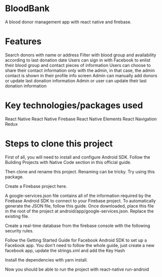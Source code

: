 # BloodBank

A blood donor management app with react native and firebase.


# Features
Search donors with name or address
Filter with blood group and availability according to last donation date
Users can sign in with Facebook to enlist their blood group and contact pieces of information
Users can choose to share their contact information only with the admin, in that case, the admin contact is shown in their profile info screen
Admin can manually add donors or update last donation information
Admin or user can update their last donation information

# Key technologies/packages used
React Native
React Native Firebase
React Native Elements
React Navigation
Redux

# Steps to clone this project
First of all, you will need to install and configure Android SDK. Follow the Building Projects with Native Code section in this official guide.

Then clone and rename this project. Renaming can be tricky. Try using this package.

Create a Firebase project here.

A google-services.json file contains all of the information required by the Firebase Android SDK to connect to your Firebase project. To automatically generate the JSON file, follow this guide. Once downloaded, place this file in the root of the project at android/app/google-services.json. Replace the existing file.

Create a real-time database from the firebase console with the following security rules.


Follow the Getting Started Guide for Facebook Android SDK to set up a Facebook app. You don't need to follow the whole guide, just create a new facebook app, update the strings.xml and add the Key Hash

Install the dependencies with yarn install.

Now you should be able to run the project with react-native run-android
